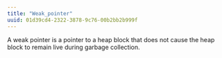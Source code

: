 ```yaml
---
title: "Weak_pointer"
uuid: 01d39cd4-2322-3878-9c76-00b2bb2b999f
---
```


A weak pointer is a pointer to a heap block that does not cause the
heap block to remain live during garbage collection.
